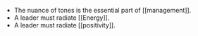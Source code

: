 - The nuance of tones is the essential part of [[management]].
- A leader must radiate [[Energy]].
- A leader must radiate  [[positivity]].
